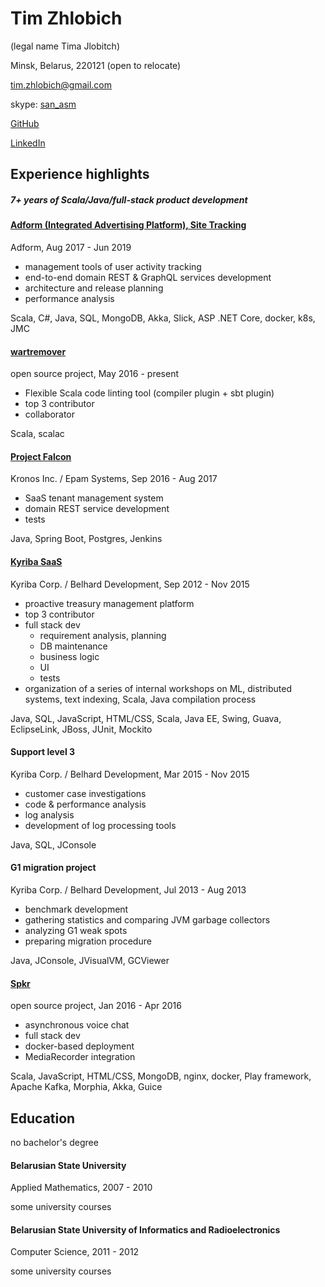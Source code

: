 # Tim Zhlobich

(legal name Tima Jlobitch)

Minsk, Belarus, 220121 (open to relocate)

[tim.zhlobich@gmail.com](mailto:tim.zhlobich@gmail.com)

skype: [san_asm](skype:san_asm?chat)

[GitHub](http://github.com/tim-zh)

[LinkedIn](http://www.linkedin.com/in/timzh)

## Experience highlights

##### 7+ years of Scala/Java/full-stack product development

#### [Adform (Integrated Advertising Platform), Site Tracking](https://site.adform.com/)

Adform, Aug 2017 - Jun 2019

- management tools of user activity tracking
- end-to-end domain REST & GraphQL services development
- architecture and release planning
- performance analysis

Scala, C#, Java, SQL, MongoDB, Akka, Slick, ASP .NET Core, docker, k8s, JMC

#### [wartremover](https://github.com/tim-zh/wartremover)

open source project, May 2016 - present

- Flexible Scala code linting tool (compiler plugin + sbt plugin)
- top 3 contributor
- collaborator

Scala, scalac

#### [Project Falcon](https://www.kronos.com/)

Kronos Inc. / Epam Systems, Sep 2016 - Aug 2017

- SaaS tenant management system
- domain REST service development
- tests

Java, Spring Boot, Postgres, Jenkins

#### [Kyriba SaaS](http://www.kyriba.com/)

Kyriba Corp. / Belhard Development, Sep 2012 - Nov 2015

- proactive treasury management platform
- top 3 contributor
- full stack dev
    - requirement analysis, planning
    - DB maintenance
    - business logic
    - UI
    - tests
- organization of a series of internal workshops on ML, distributed systems, text indexing, Scala, Java compilation process

Java, SQL, JavaScript, HTML/CSS, Scala, Java EE, Swing, Guava, EclipseLink, JBoss, JUnit, Mockito

#### Support level 3

Kyriba Corp. / Belhard Development, Mar 2015 - Nov 2015

- customer case investigations
- code & performance analysis
- log analysis
- development of log processing tools

Java, SQL, JConsole

#### G1 migration project

Kyriba Corp. / Belhard Development, Jul 2013 - Aug 2013

- benchmark development
- gathering statistics and comparing JVM garbage collectors
- analyzing G1 weak spots
- preparing migration procedure

Java, JConsole, JVisualVM, GCViewer

#### [Spkr](https://github.com/tim-zh/spkr)

open source project, Jan 2016 - Apr 2016

- asynchronous voice chat
- full stack dev
- docker-based deployment
- MediaRecorder integration

Scala, JavaScript, HTML/CSS, MongoDB, nginx, docker, Play framework, Apache Kafka, Morphia, Akka, Guice

<div style="page-break-after: always;"></div>

## Education

no bachelor's degree

#### Belarusian State University

Applied Mathematics, 2007 - 2010

some university courses

#### Belarusian State University of Informatics and Radioelectronics

Computer Science, 2011 - 2012

some university courses
